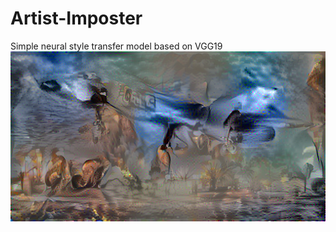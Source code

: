 # Artist-Imposter
Simple neural style transfer model based on VGG19
![alt text](https://github.com/LhjiuG/Artist-Imposter/blob/main/ade.png?raw=true)
